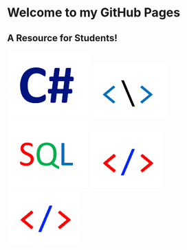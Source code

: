 <h1>Welcome to my GitHub Pages</h1>
<h2>A Resource for Students!</h2>

<a href="cpsc1012/cpsc1012.html"><img src="cpsc1012/cpsc1012-icon.png" alt="cpsc1012"></a>
<a href="comp1017/comp1017.html"><img src="comp1017/comp1017-icon.png" alt="comp1017"></a>
<a href="dmit1508/dmit1508.html"><img src="dmit1508/dmit1508-icon.png" alt="dmit1508"></a>
<a href="dmit1530/dmit1530.html"><img src="dmit1530/dmit1530-icon.png" alt="dmit1530"></a>
<a href="dmit1530/dmit1530.html"><img src="dmit1530/dmit1530-icon.png" alt="dmit1530"></a>
